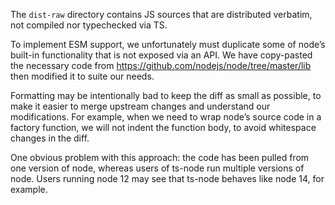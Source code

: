 The `dist-raw` directory contains JS sources that are distributed verbatim, not compiled nor typechecked via TS.

To implement ESM support, we unfortunately must duplicate some of node’s built-in functionality that is not exposed via an API. We have copy-pasted the necessary code from https://github.com/nodejs/node/tree/master/lib then modified it to suite our needs.

Formatting may be intentionally bad to keep the diff as small as possible, to make it easier to merge upstream changes and understand our modifications. For example, when we need to wrap node’s source code in a factory function, we will not indent the function body, to avoid whitespace changes in the diff.

One obvious problem with this approach: the code has been pulled from one version of node, whereas users of ts-node run multiple versions of node. Users running node 12 may see that ts-node behaves like node 14, for example.
